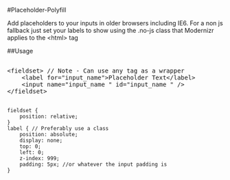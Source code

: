 #Placeholder-Polyfill

<p>Add placeholders to your inputs in older browsers including IE6. For a non js fallback just set your labels to show using the .no-js class that Modernizr applies to the &lt;html&gt; tag</p>


##Usage
<pre>

&lt;fieldset&gt; // Note - Can use any tag as a wrapper
	&lt;label for=&quot;input_name&quot;&gt;Placeholder Text&lt;/label&gt;
    &lt;input name=&quot;input_name &quot; id=&quot;input_name &quot; /&gt;
&lt;/fieldset&gt;

<code>
fieldset {
	position: relative;
}
label { // Preferably use a class
    position: absolute;
    display: none;
    top: 0;
    left: 0;
    z-index: 999;
    padding: 5px; //or whatever the input padding is
}
</code>

</pre>

